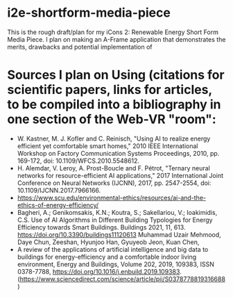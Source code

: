 # i2e-shortform-media-piece
This is the rough draft/plan for my iCons 2: Renewable Energy Short Form Media Piece. I plan on making an A-Frame application that demonstrates
the merits, drawbacks and potential implementation of 

# Sources I plan on Using (citations for scientific papers, links for articles, to be compiled into a bibliography in one section of the Web-VR "room":
- W. Kastner, M. J. Kofler and C. Reinisch, "Using AI to realize energy efficient yet comfortable smart homes,"
  2010 IEEE International Workshop on Factory Communication Systems Proceedings, 2010, pp. 169-172, 
  doi: 10.1109/WFCS.2010.5548612.
- H. Alemdar, V. Leroy, A. Prost-Boucle and F. Pétrot, "Ternary neural networks for resource-efficient AI 
  applications," 2017 International Joint Conference on Neural Networks (IJCNN), 2017, pp. 2547-2554, 
  doi: 10.1109/IJCNN.2017.7966166.
- https://www.scu.edu/environmental-ethics/resources/ai-and-the-ethics-of-energy-efficiency/
- Bagheri, A.; Genikomsakis, K.N.; Koutra, S.; Sakellariou, V.; Ioakimidis, C.S. Use of AI Algorithms in 
  Different Building Typologies for Energy Efficiency towards Smart Buildings. Buildings 2021, 11, 613. 
  https://doi.org/10.3390/buildings11120613
  Muhammad Uzair Mehmood, Daye Chun,  Zeeshan, Hyunjoo Han, Gyuyeob Jeon, Kuan Chen,
- A review of the applications of artificial intelligence and big data to buildings for energy-efficiency and a comfortable indoor living environment,
  Energy and Buildings, Volume 202, 2019, 109383, ISSN 0378-7788, https://doi.org/10.1016/j.enbuild.2019.109383. 
  (https://www.sciencedirect.com/science/article/pii/S0378778819316688)
